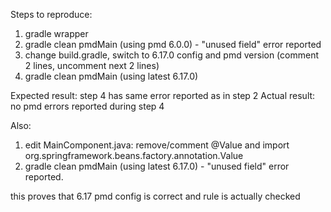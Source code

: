 Steps to reproduce:
1. gradle wrapper
2. gradle clean pmdMain (using pmd 6.0.0) - "unused field" error reported
3. change build.gradle, switch to 6.17.0 config and pmd version (comment 2 lines, uncomment next 2 lines)
4. gradle clean pmdMain (using latest 6.17.0)

Expected result: step 4 has same error reported as in step 2
Actual result: no pmd errors reported during step 4

Also:
1. edit MainComponent.java: remove/comment @Value and import org.springframework.beans.factory.annotation.Value
2. gradle clean pmdMain (using latest 6.17.0) - "unused field" error reported.

this proves that 6.17 pmd config is correct and rule is actually checked